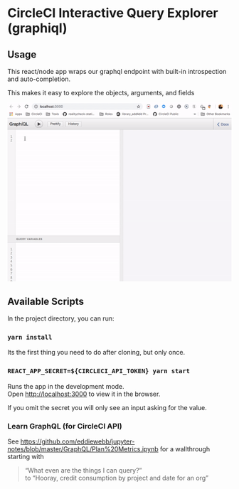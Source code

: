 # CircleCI Interactive Query Explorer (graphiql)

## Usage

This react/node app wraps our graphql endpoint with built-in introspection and auto-completion.

This makes it easy to explore the objects, arguments, and fields

![Gif showing the autocomplete querying](/assets/self.query)



## Available Scripts

In the project directory, you can run:

### `yarn install`

Its the first thing you need to do after cloning, but only once.


### `REACT_APP_SECRET=${CIRCLECI_API_TOKEN} yarn start`

Runs the app in the development mode.<br>
Open [http://localhost:3000](http://localhost:3000) to view it in the browser.


If you omit the secret you will only see an input asking for the value.



### Learn GraphQL (for CircleCI API)

See https://github.com/eddiewebb/jupyter-notes/blob/master/GraphQL/Plan%20Metrics.ipynb for a wallthrough starting with 

> “What even are the things I can query?”  
to 
> “Hooray, credit consumption by project and date for an org”